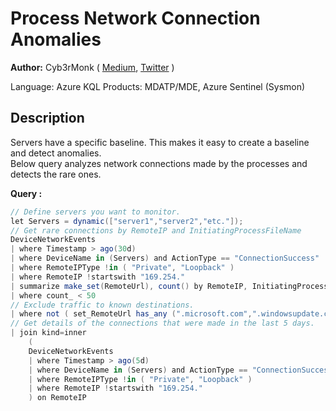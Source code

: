 # Process Network Connection Anomalies
**Author:** Cyb3rMonk ( [Medium](https://mergene.medium.com), [Twitter](https://twitter.com/Cyb3rMonk) )

Language: Azure KQL
Products: MDATP/MDE, Azure Sentinel (Sysmon)


## Description

Servers have a specific baseline. This makes it easy to create a baseline and detect anomalies.  
Below query analyzes network connections made by the processes and detects the rare ones.


**Query :**

```C#
// Define servers you want to monitor. 
let Servers = dynamic(["server1","server2","etc."]);
// Get rare connections by RemoteIP and InitiatingProcessFileName
DeviceNetworkEvents
| where Timestamp > ago(30d)
| where DeviceName in (Servers) and ActionType == "ConnectionSuccess"
| where RemoteIPType !in ( "Private", "Loopback" )
| where RemoteIP !startswith "169.254."
| summarize make_set(RemoteUrl), count() by RemoteIP, InitiatingProcessFileName
| where count_ < 50
// Exclude traffic to known destinations.
| where not ( set_RemoteUrl has_any (".microsoft.com",".windowsupdate.com","login.microsoftonline.com","login.live.com","autodiscover-s.outlook.com","ocsp.digicert.com","ocsp.verisign.com","login.windows.net", "outlook.office365.com","accounts.accesscontrol.windows.net"))
// Get details of the connections that were made in the last 5 days.
| join kind=inner
    (
    DeviceNetworkEvents
    | where Timestamp > ago(5d)
    | where DeviceName in (Servers) and ActionType == "ConnectionSuccess"
    | where RemoteIPType !in ( "Private", "Loopback" )
    | where RemoteIP !startswith "169.254."
    ) on RemoteIP
```

